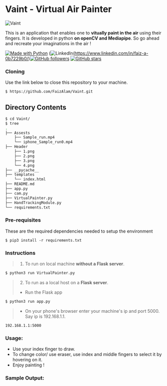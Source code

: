 # Vaint - Virtual Air Painter

![Vaint](https://socialify.git.ci/FaizAlam/Vaint/image?description=1&descriptionEditable=Virtual%20Air%20Painter&font=Inter&forks=1&language=1&name=1&owner=1&pattern=Plus&stargazers=1&theme=Light)

This is an application that enables one to **vitually paint in the air** using their fingers. It is developed in python **on openCV and Mediapipe**.
So go ahead and recreate your imaginations in the air !


[![Made with Python](https://img.shields.io/badge/Made%20with%20-Python-red?style=for-the-badge&logo=python)](http://www.python.org/)
(![LinkedIn](https://img.shields.io/badge/linkedin-%230077B5.svg?style=for-the-badge&logo=linkedin&logoColor=white)(https://www.linkedin.com/in/faiz-a-0b7229b0/)[![GitHub followers](https://img.shields.io/github/followers/FaizAlam?label=Follow&style=social)](https://github.com/FaizAlam?tab=followers) [![GitHub stars](https://img.shields.io/github/stars/FaizAlam/Vaint?color=red&style=flat-square)](https://github.com/FaizAlam/Vaint/stargazers)
### Cloning
Use the link below to close this repository to your machine.
```bash
$ https://github.com/FaizAlam/Vaint.git
```
## Directory Contents
```bash
$ cd Vaint/
$ tree
.
├── Assests
    ├── Sample_run.mp4
    └── iphone_Sample_run0.mp4 
├── Header
    ├── 1.png
    ├── 2.png
    ├── 3.png
    └── 4.png    
├── __pycache__
├── templates
    └── index.html
├── README.md
├── app.py
├── cam.py
├── VirtualPainter.py
├── HandTrackingModule.py
└── requirements.txt


```

### Pre-requisites
These are the required dependencies needed to setup the environment
```
$ pip3 install -r requirements.txt
```
### Instructions
> 1. To run on local machine **without a Flask server**.
```bash
$ python3 run VirtualPainter.py
```
> 2. To run as a local host on a **Flask server**.
>- Run the Flask app
```bash
$ python3 run app.py
```
>- On your phone's browser enter your machine's ip and port 5000. Say ip is 192.168.1.1.
```
192.168.1.1:5000
```

### Usage:
- Use your index finger to draw.
- To change color/ use eraser, use index and middle fingers to select it by hovering on it.
- Enjoy painting !

### Sample Output:







